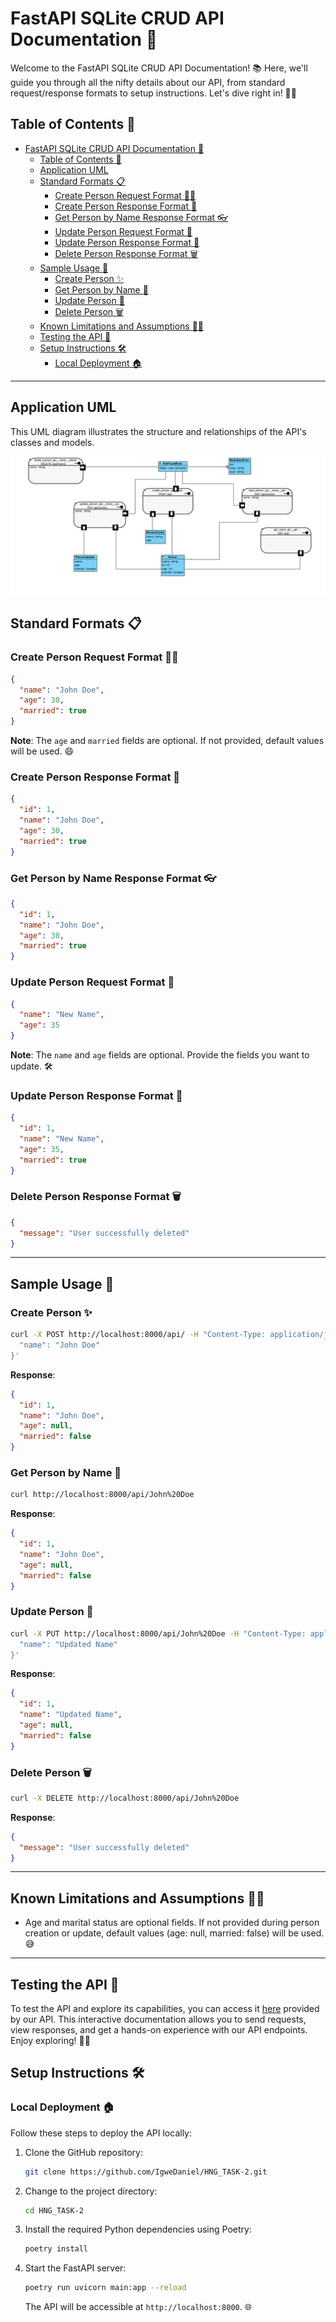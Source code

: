 # FastAPI SQLite CRUD API Documentation 🚀

Welcome to the FastAPI SQLite CRUD API Documentation! 📚 Here, we'll guide you through all the nifty details about our API, from standard request/response formats to setup instructions. Let's dive right in! 🏊‍♂️

## Table of Contents 📖

- [FastAPI SQLite CRUD API Documentation 🚀](#fastapi-sqlite-crud-api-documentation-)
  - [Table of Contents 📖](#table-of-contents-)
  - [Application UML](#application-uml)
  - [Standard Formats 📋](#standard-formats-)
    - [Create Person Request Format 🧑‍🦱](#create-person-request-format-)
    - [Create Person Response Format 🌟](#create-person-response-format-)
    - [Get Person by Name Response Format 👓](#get-person-by-name-response-format-)
    - [Update Person Request Format 🔄](#update-person-request-format-)
    - [Update Person Response Format 🎉](#update-person-response-format-)
    - [Delete Person Response Format 🗑️](#delete-person-response-format-️)
  - [Sample Usage 🚀](#sample-usage-)
    - [Create Person ✨](#create-person-)
    - [Get Person by Name 👀](#get-person-by-name-)
    - [Update Person 🔄](#update-person-)
    - [Delete Person 🗑️](#delete-person-️)
  - [Known Limitations and Assumptions 🤷‍♂️](#known-limitations-and-assumptions-️)
  - [Testing the API 🧪](#testing-the-api-)
  - [Setup Instructions 🛠️](#setup-instructions-️)
    - [Local Deployment 🏠](#local-deployment-)

---
## Application UML

This UML diagram illustrates the structure and relationships of the API's classes and models.

![UML Diagram](./uml.png)
## Standard Formats 📋

### Create Person Request Format 🧑‍🦱

```json
{
  "name": "John Doe",
  "age": 30,
  "married": true
}
```

**Note**: The `age` and `married` fields are optional. If not provided, default values will be used. 😄

### Create Person Response Format 🌟

```json
{
  "id": 1,
  "name": "John Doe",
  "age": 30,
  "married": true
}
```

### Get Person by Name Response Format 👓

```json
{
  "id": 1,
  "name": "John Doe",
  "age": 30,
  "married": true
}
```

### Update Person Request Format 🔄

```json
{
  "name": "New Name",
  "age": 35
}
```

**Note**: The `name` and `age` fields are optional. Provide the fields you want to update. 🛠️

### Update Person Response Format 🎉

```json
{
  "id": 1,
  "name": "New Name",
  "age": 35,
  "married": true
}
```

### Delete Person Response Format 🗑️

```json
{
  "message": "User successfully deleted"
}
```

---

## Sample Usage 🚀

### Create Person ✨

```bash
curl -X POST http://localhost:8000/api/ -H "Content-Type: application/json" -d '{
  "name": "John Doe"
}'
```

**Response**:

```json
{
  "id": 1,
  "name": "John Doe",
  "age": null,
  "married": false
}
```

### Get Person by Name 👀

```bash
curl http://localhost:8000/api/John%20Doe
```

**Response**:

```json
{
  "id": 1,
  "name": "John Doe",
  "age": null,
  "married": false
}
```

### Update Person 🔄

```bash
curl -X PUT http://localhost:8000/api/John%20Doe -H "Content-Type: application/json" -d '{
  "name": "Updated Name"
}'
```

**Response**:

```json
{
  "id": 1,
  "name": "Updated Name",
  "age": null,
  "married": false
}
```

### Delete Person 🗑️

```bash
curl -X DELETE http://localhost:8000/api/John%20Doe
```

**Response**:

```json
{
  "message": "User successfully deleted"
}
```



---

## Known Limitations and Assumptions 🤷‍♂️

- Age and marital status are optional fields. If not provided during person creation or update, default values (age: null, married: false) will be used. 😅

---

## Testing the API 🧪

To test the API and explore its capabilities, you can access it  [here](/[docs](https://hng-task-2-k7ad.onrender.com)) provided by our API. This interactive documentation allows you to send requests, view responses, and get a hands-on experience with our API endpoints. Enjoy exploring! 🙌😊

## Setup Instructions 🛠️

### Local Deployment 🏠

Follow these steps to deploy the API locally:

1. Clone the GitHub repository:

   ```bash
   git clone https://github.com/IgweDaniel/HNG_TASK-2.git
   ```

2. Change to the project directory:

   ```bash
   cd HNG_TASK-2
   ```

3. Install the required Python dependencies using Poetry:

   ```bash
   poetry install
   ```

4. Start the FastAPI server:

   ```bash
   poetry run uvicorn main:app --reload
   ```

   The API will be accessible at `http://localhost:8000`. 🌐


